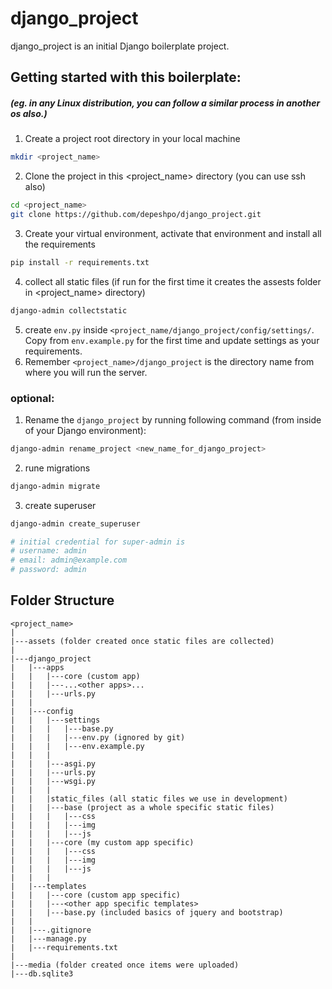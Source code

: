 # django_project

django_project is an initial Django boilerplate project.

## Getting started with this boilerplate:
##### (eg. in any Linux distribution, you can follow a similar process in another os also.)

1. Create a project root directory in your local machine
```bash
mkdir <project_name> 
```
2. Clone the project in this <project_name> directory (you can use ssh also)
```bash
cd <project_name>
git clone https://github.com/depeshpo/django_project.git
```
3. Create your virtual environment, activate that environment and install all the requirements
```bash
pip install -r requirements.txt
``` 
4. collect all static files (if run for the first time it creates the assests folder in <project_name> directory)
```bash
django-admin collectstatic
```
5. create `env.py` inside `<project_name/django_project/config/settings/`. Copy from `env.example.py` for the first time and update settings as your requirements.
6. Remember `<project_name>/django_project` is the directory name from where you will run the server.

### optional:
1. Rename the `django_project` by running following command (from inside of your Django environment):
```bash
django-admin rename_project <new_name_for_django_project>
```

2. rune migrations
```bash
django-admin migrate
```

3. create superuser
```bash
django-admin create_superuser
```
```python
# initial credential for super-admin is
# username: admin
# email: admin@example.com
# password: admin
```
## Folder Structure
```
<project_name>
|
|---assets (folder created once static files are collected)
|
|---django_project
|   |---apps
|   |   |---core (custom app)
|   |   |---...<other apps>...
|   |   |---urls.py
|   |
|   |---config
|   |   |---settings
|   |   |   |---base.py
|   |   |   |---env.py (ignored by git)
|   |   |   |---env.example.py
|   |   |
|   |   |---asgi.py
|   |   |---urls.py
|   |   |---wsgi.py
|   |   |
|   |   |static_files (all static files we use in development)
|   |   |---base (project as a whole specific static files)
|   |   |   |---css
|   |   |   |---img
|   |   |   |---js
|   |   |---core (my custom app specific)
|   |   |   |---css
|   |   |   |---img
|   |   |   |---js
|   |   |
|   |---templates
|   |   |---core (custom app specific)
|   |   |---<other app specific templates>
|   |   |---base.py (included basics of jquery and bootstrap)
|   |
|   |---.gitignore
|   |---manage.py
|   |---requirements.txt
|
|---media (folder created once items were uploaded)
|---db.sqlite3
```
